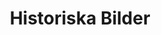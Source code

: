 ---
description: Bilder från byns historia. Klicka på en bild för att se bildtext.
keywords: [Historia, By, Hembygd, Hantverksby]
title: Historiska Bilder
featured_image: Flygfoto.jpg
# featured_image on the home page is used for OpenGraph cards, etc.
menus:
  main:
    name: Hem
    weight: -1
# sub-galleries on list pages are sorted by date and weight (descending)
resources:
  - src: Flyfoto.jpg
---